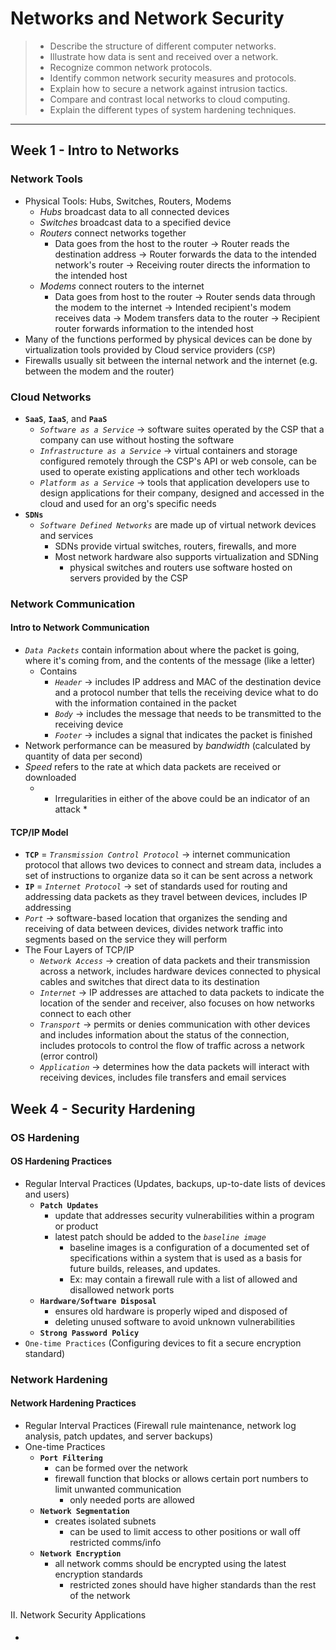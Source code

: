 # Networks and Network Security
> - Describe the structure of different computer networks.
> - Illustrate how data is sent and received over a network.
> - Recognize common network protocols.
> - Identify common network security measures and protocols.
> - Explain how to secure a network against intrusion tactics.
> - Compare and contrast local networks to cloud computing.
> - Explain the different types of system hardening techniques.

---

## Week 1 - Intro to Networks
### Network Tools
- Physical Tools: Hubs, Switches, Routers, Modems
  - *Hubs* broadcast data to all connected devices
  - *Switches* broadcast data to a specified device
  - *Routers* connect networks together
    - Data goes from the host to the router &rarr; Router reads the destination address &rarr; Router forwards the data to the intended network's router &rarr; Receiving router directs the information to the intended host
  - *Modems* connect routers to the internet
    - Data goes from host to the router &rarr; Router sends data through the modem to the internet &rarr; Intended recipient's modem receives data &rarr; Modem transfers data to the router &rarr; Recipient router forwards information to the intended host
- Many of the functions performed by physical devices can be done by virtualization tools provided by Cloud service providers (`CSP`)
- Firewalls usually sit between the internal network and the internet (e.g. between the modem and the router)

### Cloud Networks
- **`SaaS`**, **`IaaS`**, and **`PaaS`**
  - *`Software as a Service`* &rarr; software suites operated by the CSP that a company can use without hosting the software
  - *`Infrastructure as a Service`* &rarr; virtual containers and storage configured remotely through the CSP's API or web console, can be used to operate existing applications and other tech workloads
  - *`Platform as a Service`* &rarr; tools that application developers use to design applications for their company, designed and accessed in the cloud and used for an org's specific needs
- **`SDNs`**
  - *`Software Defined Networks`* are made up of virtual network devices and services
    - SDNs provide virtual switches, routers, firewalls, and more
    - Most network hardware also supports virtualization and SDNing
      - physical switches and routers use software hosted on servers provided by the CSP

### Network Communication
#### Intro to Network Communication
- *`Data Packets`* contain information about where the packet is going, where it's coming from, and the contents of the message (like a letter)
  - Contains 
    - *`Header`* &rarr; includes IP address and MAC of the destination device and a protocol number that tells the receiving device what to do with the information contained in the packet
    - *`Body`* &rarr; includes the message that needs to be transmitted to the receiving device
    - *`Footer`* &rarr; includes a signal that indicates the packet is finished
- Network performance can be measured by *bandwidth* (calculated by quantity of data per second)
- *Speed* refers to the rate at which data packets are received or downloaded
  - * Irregularities in either of the above could be an indicator of an attack *

#### TCP/IP Model
- **`TCP`** = *`Transmission Control Protocol`* &rarr; internet communication protocol that allows two devices to connect and stream data, includes a set of instructions to organize data so it can be sent across a network
- **`IP`** = *`Internet Protocol`* &rarr; set of standards used for routing and addressing data packets as they travel between devices, includes IP addressing
- *`Port`* &rarr; software-based location that organizes the sending and receiving of data between devices, divides network traffic into segments based on the service they will perform
- The Four Layers of TCP/IP
  - *`Network Access`* &rarr; creation of data packets and their transmission across a network, includes hardware devices connected to physical cables and switches that direct data to its destination
  - *`Internet`* &rarr; IP addresses are attached to data packets to indicate the location of the sender and receiver, also focuses on how networks connect to each other
  - *`Transport`* &rarr; permits or denies communication with other devices and includes information about the status of the connection, includes protocols to control the flow of traffic across a network (error control)
  - *`Application`* &rarr; determines how the data packets will interact with receiving devices, includes file transfers and email services

## Week 4 - Security Hardening

### OS Hardening
#### OS Hardening Practices
- Regular Interval Practices (Updates, backups, up-to-date lists of devices and users)
  - **`Patch Updates`**
    - update that addresses security vulnerabilities within a program or product
    - latest patch should be added to the *`baseline image`*
      - baseline images is a configuration of a documented set of specifications within a system that is used as a basis for future builds, releases, and updates.
      - Ex: may contain a firewall rule with a list of allowed and disallowed network ports
  - **`Hardware/Software Disposal`**
    - ensures old hardware is properly wiped and disposed of
    - deleting unused software to avoid unknown vulnerabilities
  - **`Strong Password Policy`**
- `One-time Practices` (Configuring devices to fit a secure encryption standard)

### Network Hardening
#### Network Hardening Practices
- Regular Interval Practices (Firewall rule maintenance, network log analysis, patch updates, and server backups)
- One-time Practices
  - **`Port Filtering`**
    - can be formed over the network
    - firewall function that blocks or allows certain port numbers to limit unwanted communication
      - only needed ports are allowed
  - **`Network Segmentation`**
    - creates isolated subnets
      - can be used to limit access to other positions or wall off restricted comms/info
  - **`Network Encryption`**
    - all network comms should be encrypted using the latest encryption standards
      - restricted zones should have higher standards than the rest of the network

II. Network Security Applications
- #### 